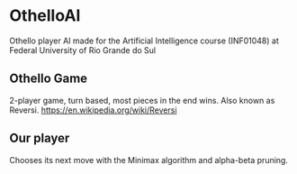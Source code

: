 # OthelloAI
Othello player AI made for the Artificial Intelligence course (INF01048) at Federal University of Rio Grande do Sul

## Othello Game
2-player game, turn based, most pieces in the end wins.
Also known as Reversi.
https://en.wikipedia.org/wiki/Reversi

## Our player
Chooses its next move with the Minimax algorithm and alpha-beta pruning.

